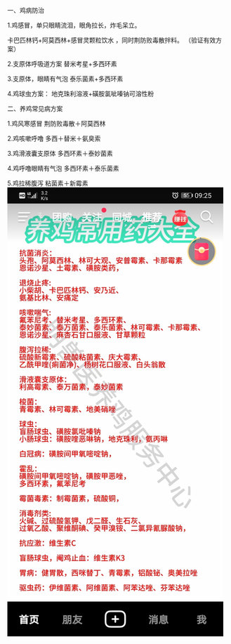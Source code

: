一、鸡病防治

1.鸡感冒，单只眼睛流泪，眼角拉长，炸毛呆立。

卡巴匹林钙+阿莫西林+感冒灵颗粒饮水
，同时荆防败毒散拌料。
（验证有效方案）

2.支原体呼吸道方案
替米考星+多西环素

3.支原体，眼睛有气泡
泰乐菌素+多西环素


4.鸡球虫方案：
地克珠利溶液+磺胺氯呲嗪钠可溶性粉


二、养鸡常见病方案

1.鸡风寒感冒
荆防败毒散＋阿莫西林

2.鸡咳嗽呼噜
多西＋替米＋氨臭索

3.鸡滑液囊支原体
多西环素＋泰妙菌素

4.鸡呼噜眼睛有气泡
多西环素＋泰乐菌素

5.鸡拉稀腹泻
粘菌素＋新霉素
![alt text](微信图片_20250401101400-1.jpg)